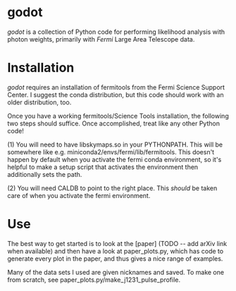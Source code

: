 # godot

*godot* is a collection of Python code for performing likelihood analysis with photon weights, primarily with *Fermi* Large Area Telescope data.

# Installation
*godot* requires an installation of fermitools from the Fermi Science Support Center.  I suggest the conda distribution, but this code should work with an older distribution, too.

Once you have a working fermitools/Science Tools installation, the following two steps should suffice.  Once accomplished, treat like any other Python code!

(1) You will need to have libskymaps.so in your PYTHONPATH.  This will be somewhere like e.g. miniconda2/envs/fermi/lib/fermitools.  This doesn't happen by default when you activate the fermi conda environment, so it's helpful to make a setup script that activates the environment then additionally sets the path.

(2) You will need CALDB to point to the right place.  This *should* be taken care of when you activate the fermi environment.

# Use

The best way to get started is to look at the [paper] (TODO -- add arXiv link when available) and then have a look at paper_plots.py, which has code to generate every plot in the paper, and thus gives a nice range of examples.

Many of the data sets I used are given nicknames and saved.  To make one from scratch, see paper_plots.py/make_j1231_pulse_profile.
